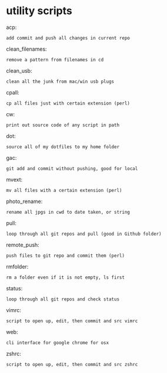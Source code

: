 utility scripts
==============

acp:

    add commit and push all changes in current repo

clean_filenames:

    remove a pattern from filenames in cd

clean_usb:

    clean all the junk from mac/win usb plugs

cpall:

    cp all files just with certain extension (perl)

cw:

    print out source code of any script in path

dot:

    source all of my dotfiles to my home folder

gac:

    git add and commit without pushing, good for local

mvext:

    mv all files with a certain extension (perl)

photo_rename:

    rename all jpgs in cwd to date taken, or string

pull:

    loop through all git repos and pull (good in Github folder)

remote_push:

    push files to git repo and commit them (perl)

rmfolder:

    rm a folder even if it is not empty, ls first

status:

    loop through all git repos and check status

vimrc:

    script to open up, edit, then commit and src vimrc

web:

    cli interface for google chrome for osx

zshrc:

    script to open up, edit, then commit and src zshrc
